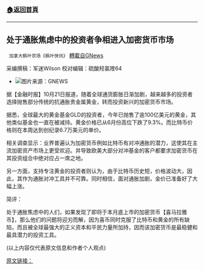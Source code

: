 ###  [:house:返回首頁](https://github.com/ourhimalayas/txt)
---


## 处于通胀焦虑中的投资者争相进入加密货币市场
` 加拿大枫叶农场《枫叶快讯》` [轉載自GNews](https://gnews.org/zh-hans/1609227/)

采编撰稿：军迷Wilson     校对编辑：硫酸羟氯喹64

- ![](https://assets.gnews.org/wp-content/uploads/2021/10/a-2-edited.jpg)图片来源：GNEWS


据【金融时报】10月21日报道，随着全球通货膨胀日渐加剧，越来越多的投资者选择抛售部分传统的抗通胀贵金属黄金，转而投资新兴的加密货币市场。

据悉，全球最大的黄金基金GLD的投资者，今年已抛售了逾100亿美元的黄金，其他类似基金也一直在被减持。黄金价格已从6月份高位下跌了9.3%。而比特币价格则在本周达到创纪录6.7万美元的单价。

相关调查显示：业界普遍认为加密货币例如比特币有对冲通胀的潜力，这使其在主流加密资产市场上更受欢迎。并导致欧美大部分对冲基金的客户都要求加密货币在其投资组合中绝对应占一席之地。

另一方面，支持专注黄金的投资者则认为，由于比特币历史短，价格波动大，因此，其作为通胀对冲工具并不可靠。同时相信，面对通胀加剧，金价已准备好了大幅上涨。

简评：

处于通胀焦虑中的人们，如果发现了即将于本月底上市的加密货币【喜马拉雅币】，那么他们的问题将迎刃而解，因为喜币同时克服了比特币和黄金的所有缺陷，而且被全球最强大的正义资本和平民力量所加持，因而该加密货币是最稳健和最具潜力的投资工具。

(以上内容仅代表原文信息和作者个人观点)

[原文链接：](http://www.ftchinese.com/interactive/51281?full=y&amp;gift_id=0f211a837a36a7b3293f438cdce2c864b2472020)
